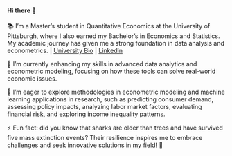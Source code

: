 #### Hi there 👋

 📚 I’m a Master’s student in Quantitative Economics at the University of Pittsburgh, where I also earned my Bachelor’s in Economics and Statistics. My academic journey has given me a strong foundation in data analysis and econometrics.  | [University Bio](https://www.mqe.pitt.edu/people/ant-122 ) | [Linkedin](http://www.linkedin.com/in/rory-quinlan)


🌱 I’m currently enhancing my skills in advanced data analytics and econometric modeling, focusing on how these tools can solve real-world economic issues.

🔎 I’m eager to explore methodologies in econometric modeling and machine learning applications in research, such as predicting consumer demand, assessing policy impacts, analyzing labor market factors, evaluating financial risk, and exploring income inequality patterns.

⚡ Fun fact: did you know that sharks are older than trees and have survived five mass extinction events? Their resilience inspires me to embrace challenges and seek innovative solutions in my field! 🦈
